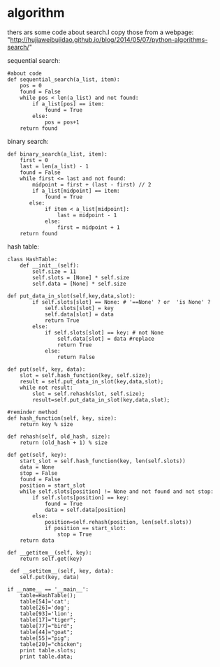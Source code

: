 # algorithm

thers ars some code about search.I copy those from a webpage:
"http://hujiaweibujidao.github.io/blog/2014/05/07/python-algorithms-search/"

sequential search:

    #about code
    def sequential_search(a_list, item):
        pos = 0
        found = False
        while pos < len(a_list) and not found:
            if a_list[pos] == item:
                found = True
            else:
                pos = pos+1
        return found

binary search:

    def binary_search(a_list, item):
        first = 0
        last = len(a_list) - 1
        found = False
        while first <= last and not found:
            midpoint = first + (last - first) // 2
            if a_list[midpoint] == item:
                found = True
           else:
                if item < a_list[midpoint]:
                    last = midpoint - 1
                else:
                    first = midpoint + 1
        return found

hash table:

    class HashTable:
        def __init__(self):
            self.size = 11
            self.slots = [None] * self.size
            self.data = [None] * self.size
            
    def put_data_in_slot(self,key,data,slot):
            if self.slots[slot] == None: # '==None' ? or  'is None' ?
                self.slots[slot] = key
                self.data[slot] = data
                return True
            else:
                if self.slots[slot] == key: # not None
                    self.data[slot] = data #replace
                    return True
                else:
                    return False
      
    def put(self, key, data):
        slot = self.hash_function(key, self.size);
        result = self.put_data_in_slot(key,data,slot);
        while not result:
            slot = self.rehash(slot, self.size);
            result=self.put_data_in_slot(key,data,slot);
            
    #reminder method
    def hash_function(self, key, size):
        return key % size
        
    def rehash(self, old_hash, size):
        return (old_hash + 1) % size
        
    def get(self, key):
        start_slot = self.hash_function(key, len(self.slots))
        data = None
        stop = False
        found = False
        position = start_slot
        while self.slots[position] != None and not found and not stop:
            if self.slots[position] == key:
                found = True
                data = self.data[position]
            else:
                position=self.rehash(position, len(self.slots))
                if position == start_slot:
                    stop = True
        return data
        
    def __getitem__(self, key):
        return self.get(key)
        
     def __setitem__(self, key, data):
        self.put(key, data)
        
    if __name__ == '__main__':
        table=HashTable();
        table[54]='cat';
        table[26]='dog';
        table[93]='lion';
        table[17]="tiger";
        table[77]="bird";
        table[44]="goat";
        table[55]="pig";
        table[20]="chicken";
        print table.slots;
        print table.data;
